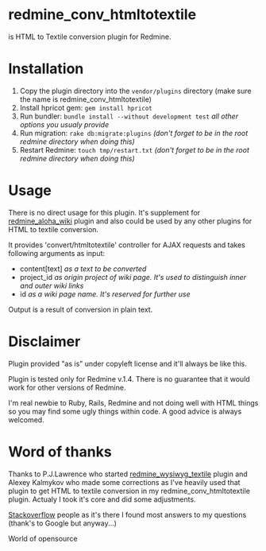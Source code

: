 # redmine_conv_htmltotextile

is HTML to Textile conversion plugin for Redmine.

# Installation

1. Copy the plugin directory into the `vendor/plugins` directory (make sure the name is redmine_conv_htmltotextile)
2. Install hpricot gem: `gem install hpricot`
3. Run bundler: `bundle install --without development test` _all other options you usualy provide_
4. Run migration: `rake db:migrate:plugins` _(don't forget to be in the root redmine directory when doing this)_
5. Restart Redmine: `touch tmp/restart.txt` _(don't forget to be in the root redmine directory when doing this)_

# Usage

There is no direct usage for this plugin. It's supplement for [redmine_aloha_wiki](https://github.com/Godhart/redmine_aloha_wiki) plugin and also could be used by any other plugins for HTML to textile conversion.

It provides 'convert/htmltotextile' controller for AJAX requests and takes following arguments as input:

* content[text] _as a text to be converted_
* project_id _as origin project of wiki page. It's used to distinguish inner and outer wiki links_
* id _as a wiki page name. It's reserved for further use_

Output is a result of conversion in plain text.

# Disclaimer

Plugin provided "as is" under copyleft license and it'll always be like this.

Plugin is tested only for Redmine v.1.4. There is no guarantee that it would work for other versions of Redmine.

I'm real newbie to Ruby, Rails, Redmine and not doing well with HTML things so you may find some ugly things within code. A good advice is always welcomed.

# Word of thanks

Thanks to P.J.Lawrence who started [redmine_wysiwyg_textile](https://github.com/kalmykov/redmine_wysiwyg_textile) plugin and Alexey Kalmykov who made some corrections as I've heavily used that plugin to get HTML to textile conversion in my redmine_conv_htmltotextile plugin. Actualy I took it's core and did some adjustments.

[Stackoverflow](http://stackoverflow.com) people as it's there I found most answers to my questions (thank's to Google but anyway...)

World of opensource
